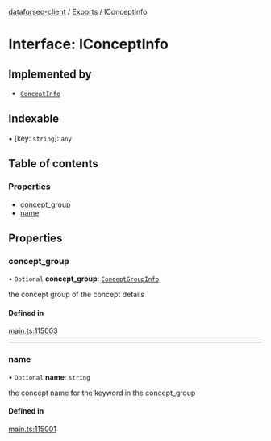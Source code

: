 [dataforseo-client](../README.md) / [Exports](../modules.md) / IConceptInfo

# Interface: IConceptInfo

## Implemented by

- [`ConceptInfo`](../classes/ConceptInfo.md)

## Indexable

▪ [key: `string`]: `any`

## Table of contents

### Properties

- [concept\_group](IConceptInfo.md#concept_group)
- [name](IConceptInfo.md#name)

## Properties

### concept\_group

• `Optional` **concept\_group**: [`ConceptGroupInfo`](../classes/ConceptGroupInfo.md)

the concept group of the concept details

#### Defined in

[main.ts:115003](https://github.com/dataforseo/TypeScriptClient/blob/7ca1aa4/main.ts#L115003)

___

### name

• `Optional` **name**: `string`

the concept name for the keyword in the concept_group

#### Defined in

[main.ts:115001](https://github.com/dataforseo/TypeScriptClient/blob/7ca1aa4/main.ts#L115001)
